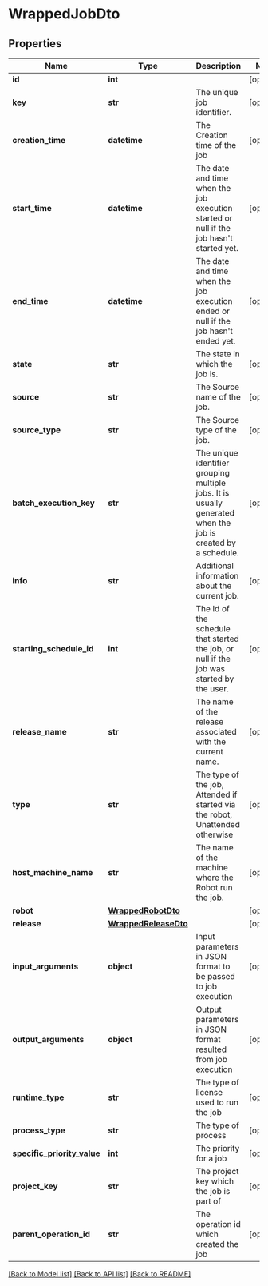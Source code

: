 # WrappedJobDto

## Properties
Name | Type | Description | Notes
------------ | ------------- | ------------- | -------------
**id** | **int** |  | [optional] 
**key** | **str** | The unique job identifier. | [optional] 
**creation_time** | **datetime** | The Creation time of the job | [optional] 
**start_time** | **datetime** | The date and time when the job execution started or null if the job hasn&#39;t started yet. | [optional] 
**end_time** | **datetime** | The date and time when the job execution ended or null if the job hasn&#39;t ended yet. | [optional] 
**state** | **str** | The state in which the job is. | [optional] 
**source** | **str** | The Source name of the job. | [optional] 
**source_type** | **str** | The Source type of the job. | [optional] 
**batch_execution_key** | **str** | The unique identifier grouping multiple jobs. It is usually generated when the job is created by a schedule. | [optional] 
**info** | **str** | Additional information about the current job. | [optional] 
**starting_schedule_id** | **int** | The Id of the schedule that started the job, or null if the job was started by the user. | [optional] 
**release_name** | **str** | The name of the release associated with the current name. | [optional] 
**type** | **str** | The type of the job, Attended if started via the robot, Unattended otherwise | [optional] 
**host_machine_name** | **str** | The name of the machine where the Robot run the job. | [optional] 
**robot** | [**WrappedRobotDto**](WrappedRobotDto.md) |  | [optional] 
**release** | [**WrappedReleaseDto**](WrappedReleaseDto.md) |  | [optional] 
**input_arguments** | **object** | Input parameters in JSON format to be passed to job execution | [optional] 
**output_arguments** | **object** | Output parameters in JSON format resulted from job execution | [optional] 
**runtime_type** | **str** | The type of license used to run the job | [optional] 
**process_type** | **str** | The type of process | [optional] 
**specific_priority_value** | **int** | The priority for a job | [optional] 
**project_key** | **str** | The project key which the job is part of | [optional] 
**parent_operation_id** | **str** | The operation id which created the job | [optional] 

[[Back to Model list]](../README.md#documentation-for-models) [[Back to API list]](../README.md#documentation-for-api-endpoints) [[Back to README]](../README.md)


